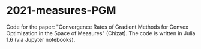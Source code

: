 # 2021-measures-PGM
Code for the paper: "Convergence Rates of Gradient Methods for Convex Optimization in the Space of Measures" (Chizat).
The code is written in Julia 1.6 (via Jupyter notebooks).
